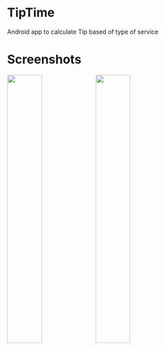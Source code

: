 
# TipTime 
Android app to calculate Tip based of type of service 

# Screenshots 
<div>
<img src = "https://user-images.githubusercontent.com/13488900/133938394-8704551f-e9ea-4dec-b848-0aa30960f730.png" width = 40%>
  <img src = "https://user-images.githubusercontent.com/13488900/133938395-b75b700e-825a-4828-a235-e8c2e86b0714.png" width = 40%>
  </div>

